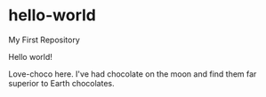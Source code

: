# hello-world
My First Repository

Hello world!

Love-choco here. I've had chocolate on the moon and find them far superior to Earth chocolates.
